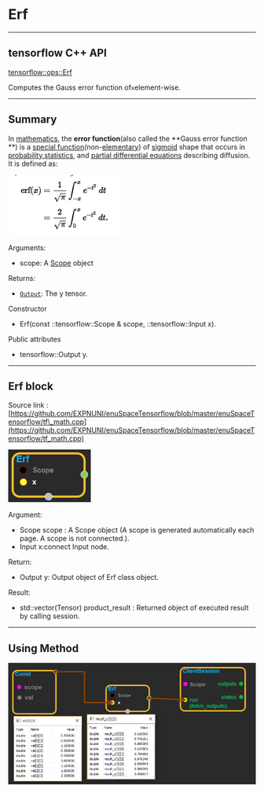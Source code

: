 # Erf

---

## tensorflow C++ API

[tensorflow::ops::Erf](https://www.tensorflow.org/api_docs/cc/class/tensorflow/ops/erf)

Computes the Gauss error function of`x`element-wise.

---

## Summary

In [mathematics](https://en.wikipedia.org/wiki/Mathematics), the **error function**\(also called the **Gauss error function **\) is a [special function](https://en.wikipedia.org/wiki/Special_function)\(non-[elementary](https://en.wikipedia.org/wiki/Elementary_function)\) of [sigmoid](https://en.wikipedia.org/wiki/Sigmoid_function) shape that occurs in [probability](https://en.wikipedia.org/wiki/Probability),[statistics](https://en.wikipedia.org/wiki/Statistics), and [partial differential equations](https://en.wikipedia.org/wiki/Partial_differential_equation) describing diffusion. It is defined as:

![](/assets/math_Erf_Summary.png)

Arguments:

* scope: A [Scope](https://www.tensorflow.org/api_docs/cc/class/tensorflow/scope.html#classtensorflow_1_1_scope) object

Returns:

* [`Output`](https://www.tensorflow.org/api_docs/cc/class/tensorflow/output.html#classtensorflow_1_1_output): The y tensor.

Constructor

* Erf\(const ::tensorflow::Scope & scope, ::tensorflow::Input x\).

Public attributes

* tensorflow::Output y.

---

## Erf block

Source link : [https://github.com/EXPNUNI/enuSpaceTensorflow/blob/master/enuSpaceTensorflow/tf\_math.cpp](https://github.com/EXPNUNI/enuSpaceTensorflow/blob/master/enuSpaceTensorflow/tf_math.cpp)

![](/assets/math_Erf_Symbol.png)

Argument:

* Scope scope : A Scope object \(A scope is generated automatically each page. A scope is not connected.\).
* Input x:connect  Input node.

Return:

* Output y: Output object of Erf class object.

Result:

* std::vector\(Tensor\) product\_result : Returned object of executed result by calling session.

---

## Using Method

![](/assets/math_Erf_Method.png)

